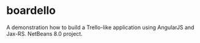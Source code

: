 boardello
=========

A demonstration how to build a Trello-like application using AngularJS and Jax-RS.  NetBeans 8.0 project.
